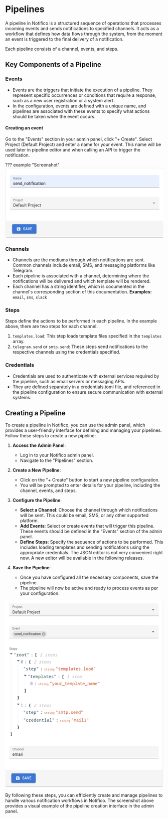 # Pipelines

A pipeline in Notifico is a structured sequence of operations that processes incoming events and sends notifications to specified channels.
It acts as a workflow that defines how data flows through the system, from the moment an event is triggered to the final delivery of a notification.

Each pipeline consists of a channel, events, and steps.

## Key Components of a Pipeline

### Events

- Events are the triggers that initiate the execution of a pipeline.
They represent specific occurrences or conditions that require a response, such as a new user registration or a system alert.
- In the configuration, events are defined with a unique name, and pipelines are associated with these events to specify what actions should be taken when the event occurs.

#### Creating an event
Go to the "Events" section in your admin panel, click "+ Create". Select Project (Default Project) and enter a name for your event.
This name will be used later in pipeline editor and when calling an API to trigger the notification.

??? example "Screenshot"
    ![example_create_event.png](example_create_event.png)

### Channels

- Channels are the mediums through which notifications are sent. Common channels include email, SMS, and messaging platforms like Telegram.
- Each pipeline is associated with a channel, determining where the notifications will be delivered and which template will be rendered.
- Each channel has a string identifier, which is cocumented in the channel's corresponding section of this documentation. **Examples:** `email`, `sms`, `slack`

### Steps

Steps define the actions to be performed in each pipeline. In the example above, there are two steps for each channel:

1. `templates.load`: This step loads template files specified in the `templates` array.
2. `telegram.send` or `smtp.send`: These steps send notifications to the respective channels using the credentials specified.

### Credentials

- Credentials are used to authenticate with external services required by the pipeline, such as email servers or messaging APIs.
- They are defined separately in a credentials.toml file, and referenced in the pipeline configuration to ensure secure communication with external systems.

## Creating a Pipeline

To create a pipeline in Notifico, you can use the admin panel, which provides a user-friendly interface for defining and managing your pipelines. Follow these steps to create a new pipeline:

1. **Access the Admin Panel**:
      - Log in to your Notifico admin panel.
      - Navigate to the "Pipelines" section.

2. **Create a New Pipeline**:
      - Click on the "+ Create" button to start a new pipeline configuration.
      - You will be prompted to enter details for your pipeline, including the channel, events, and steps.

3. **Configure the Pipeline**:
      - **Select a Channel**: Choose the channel through which notifications will be sent. This could be email, SMS, or any other supported platform.
      - **Add Events**: Select or create events that will trigger this pipeline. These events should be defined in the "Events" section of the admin panel.
      - **Define Steps**: Specify the sequence of actions to be performed. This includes loading templates and sending notifications using the appropriate credentials.
        The JSON editor is not very convenient right now. A new editor will be available in the following releases.

4. **Save the Pipeline**:
      - Once you have configured all the necessary components, save the pipeline.
      - The pipeline will now be active and ready to process events as per your configuration.

![example_create_pipeline.png](example_create_pipeline.png)

By following these steps, you can efficiently create and manage pipelines to handle various notification workflows in Notifico. The screenshot above provides a visual example of the pipeline creation interface in the admin panel.
